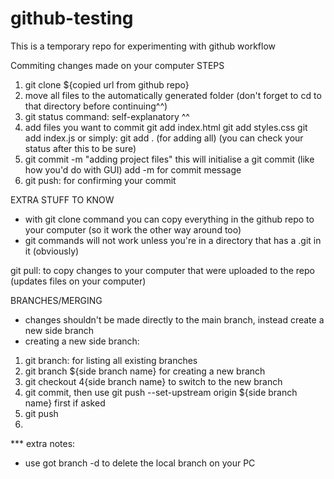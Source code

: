 # github-testing
This is a temporary repo for experimenting with github workflow

Commiting changes made on your computer
STEPS
1. git clone ${copied url from github repo}
2. move all files to the automatically generated folder
(don't forget to cd to that directory before continuing^^)
3. git status command: self-explanatory ^^
4. add files you want to commit
   git add index.html
   git add styles.css
   git add index.js
   or simply: git add . (for adding all)
(you can check your status after this to be sure)
5. git commit -m "adding project files"
   this will initialise a git commit (like how you'd do with GUI)
   add -m for commit message
6. git push: for confirming your commit

EXTRA STUFF TO KNOW
- with git clone command you can copy everything in the github repo to your computer (so it work the other way around too)
- git commands will not work unless you're in a directory that has a .git in it (obviously)

git pull: to copy changes to your computer that were uploaded to the repo (updates files on your computer)

BRANCHES/MERGING

- changes shouldn't be made directly to the main branch, instead create a new side branch
- creating a new side branch:
1. git branch: for listing all existing branches
2. git branch ${side branch name} for creating a new branch
3. git checkout 4{side branch name} to switch to the new branch
4. git commit, then use git push --set-upstream origin ${side branch name} first if asked
5. git push <file name>
6.

*** extra notes:
- use got branch -d <branch name> to delete the local branch on your PC